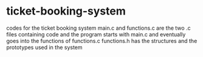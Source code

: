 # ticket-booking-system
codes for the ticket booking system
main.c and functions.c are the two .c files containing code and the program starts with main.c and eventually goes into the functions of functions.c
functions.h has the structures and the prototypes used in the system 
